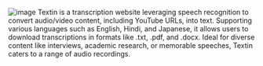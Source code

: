 ![image](https://github.com/Manishkumar-Saroj/Textin/assets/126165524/7b39b5c5-951f-46e8-8e04-ec801e527bce)
Textin is a transcription website leveraging speech recognition to convert audio/video content, including YouTube URLs, into text. Supporting various languages such as English, Hindi, and Japanese, it allows users to download transcriptions in formats like .txt, .pdf, and .docx. Ideal for diverse content like interviews, academic research, or memorable speeches, Textin caters to a range of audio recordings.
